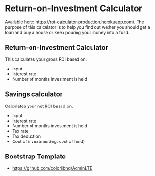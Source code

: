# Return-on-Investment Calculator
Available here: https://roi-calculator-production.herokuapp.com/. 
The purpose of this calculator is to help you find out wether you should get a loan and buy a house or keep pouring your money into a fund.

## Return-on-Investment Calculator
This calculates your gross ROI based on:
* Input
* Interest rate
* Number of months investment is held

## Savings calculator
Calculates your net ROI based on:
* Input
* Interest rate
* Number of months investment is held
* Tax rate
* Tax deduction 
* Cost of investment(eg. cost of fund)


## Bootstrap Template 
- https://github.com/colorlibhq/AdminLTE
